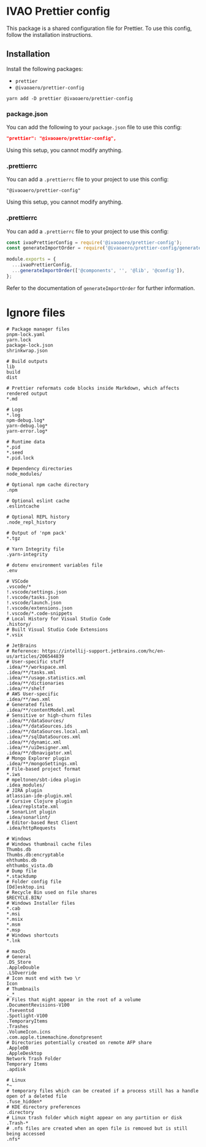 # IVAO Prettier config

This package is a shared configuration file for Prettier.
To use this config, follow the installation instructions.

## Installation

Install the following packages:
- `prettier`
- `@ivaoaero/prettier-config`

`yarn add -D prettier @ivaoaero/prettier-config`

### package.json

You can add the following to your `package.json` file to use this config:

```json
"prettier": "@ivaoaero/prettier-config",
```

Using this setup, you cannot modify anything.

### .prettierrc

You can add a `.prettierrc` file to your project to use this config:

```
"@ivaoaero/prettier-config"
```

Using this setup, you cannot modify anything.

### .prettierrc

You can add a `.prettierrc` file to your project to use this config:

```js
const ivaoPrettierConfig = require('@ivaoaero/prettier-config');
const generateImportOrder = require('@ivaoaero/prettier-config/generateImportOrder');

module.exports = {
  ...ivaoPrettierConfig,
  ...generateImportOrder(['@components', '', '@lib', '@config']),
};
```

Refer to the documentation of `generateImportOrder` for further information.

# Ignore files

``` ignorelang
# Package manager files
pnpm-lock.yaml
yarn.lock
package-lock.json
shrinkwrap.json

# Build outputs
lib
build
dist

# Prettier reformats code blocks inside Markdown, which affects rendered output
*.md

# Logs
*.log
npm-debug.log*
yarn-debug.log*
yarn-error.log*

# Runtime data
*.pid
*.seed
*.pid.lock

# Dependency directories
node_modules/

# Optional npm cache directory
.npm

# Optional eslint cache
.eslintcache

# Optional REPL history
.node_repl_history

# Output of 'npm pack'
*.tgz

# Yarn Integrity file
.yarn-integrity

# dotenv environment variables file
.env

# VSCode
.vscode/*
!.vscode/settings.json
!.vscode/tasks.json
!.vscode/launch.json
!.vscode/extensions.json
!.vscode/*.code-snippets
# Local History for Visual Studio Code
.history/
# Built Visual Studio Code Extensions
*.vsix

# JetBrains
# Reference: https://intellij-support.jetbrains.com/hc/en-us/articles/206544839
# User-specific stuff
.idea/**/workspace.xml
.idea/**/tasks.xml
.idea/**/usage.statistics.xml
.idea/**/dictionaries
.idea/**/shelf
# AWS User-specific
.idea/**/aws.xml
# Generated files
.idea/**/contentModel.xml
# Sensitive or high-churn files
.idea/**/dataSources/
.idea/**/dataSources.ids
.idea/**/dataSources.local.xml
.idea/**/sqlDataSources.xml
.idea/**/dynamic.xml
.idea/**/uiDesigner.xml
.idea/**/dbnavigator.xml
# Mongo Explorer plugin
.idea/**/mongoSettings.xml
# File-based project format
*.iws
# mpeltonen/sbt-idea plugin
.idea_modules/
# JIRA plugin
atlassian-ide-plugin.xml
# Cursive Clojure plugin
.idea/replstate.xml
# SonarLint plugin
.idea/sonarlint/
# Editor-based Rest Client
.idea/httpRequests

# Windows
# Windows thumbnail cache files
Thumbs.db
Thumbs.db:encryptable
ehthumbs.db
ehthumbs_vista.db
# Dump file
*.stackdump
# Folder config file
[Dd]esktop.ini
# Recycle Bin used on file shares
$RECYCLE.BIN/
# Windows Installer files
*.cab
*.msi
*.msix
*.msm
*.msp
# Windows shortcuts
*.lnk

# macOs
# General
.DS_Store
.AppleDouble
.LSOverride
# Icon must end with two \r
Icon
# Thumbnails
._*
# Files that might appear in the root of a volume
.DocumentRevisions-V100
.fseventsd
.Spotlight-V100
.TemporaryItems
.Trashes
.VolumeIcon.icns
.com.apple.timemachine.donotpresent
# Directories potentially created on remote AFP share
.AppleDB
.AppleDesktop
Network Trash Folder
Temporary Items
.apdisk

# Linux
*~
# temporary files which can be created if a process still has a handle open of a deleted file
.fuse_hidden*
# KDE directory preferences
.directory
# Linux trash folder which might appear on any partition or disk
.Trash-*
# .nfs files are created when an open file is removed but is still being accessed
.nfs*
```
